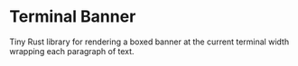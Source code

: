 # Terminal Banner

Tiny Rust library for rendering a boxed banner at the current terminal width wrapping each paragraph of text.
